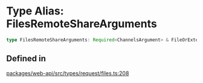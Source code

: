 # Type Alias: FilesRemoteShareArguments

```ts
type FilesRemoteShareArguments: Required<ChannelsArgument> & FileOrExternalID & TokenOverridable;
```

## Defined in

[packages/web-api/src/types/request/files.ts:208](https://github.com/slackapi/node-slack-sdk/blob/7b348598b763c2b7545d1042b5f0429775cfa62c/packages/web-api/src/types/request/files.ts#L208)
